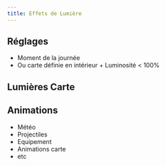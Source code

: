 ```yaml
---
title: Effets de Lumière
---
```


## Réglages

- Moment de la journée
- Ou carte définie en intérieur + Luminosité < 100%

## Lumières Carte

## Animations

- Météo
- Projectiles
- Equipement
- Animations carte
- etc
